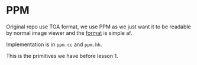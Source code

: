 # PPM

Original repo use TGA format, we use PPM as we just want it to be readable by
normal image viewer and the [format](http://netpbm.sourceforge.net/doc/ppm.html) is simple af.

Implementation is in `ppm.cc` and `ppm.hh`.

This is the primitives we have before lesson 1.
